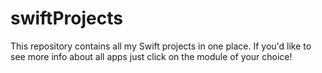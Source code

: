 # swiftProjects
This repository contains all my Swift projects in one place. If you'd like to see more info about all apps just click on the module of your choice!
